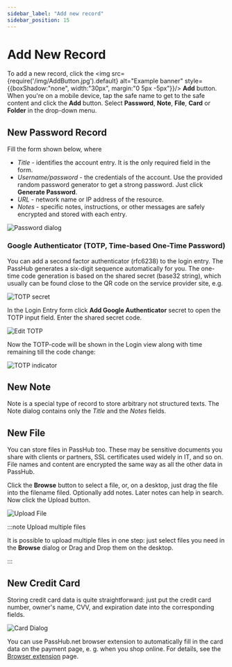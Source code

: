 ```yaml
---
sidebar_label: "Add new record"
sidebar_position: 15
---
```


# Add New Record

To add a new record, click the <img src={require('/img/AddButton.jpg').default} alt="Example banner" style={{boxShadow:"none", width:"30px", margin:"0 5px -5px"}}/> **Add** button. When you're on a mobile device, tap the safe name to get to the safe content and click the **Add** button. Select **Password**, **Note**, **File**, **Card** or **Folder** in the drop-down menu.

## New Password Record

Fill the form shown below, where

- _Title_ - identifies the account entry. It is the only required field in the form.
- _Username/password_ - the credentials of the account. Use the provided random password generator to get a strong password. Just click **Generate Password**.
- _URL_ - network name or IP address of the resource.
- _Notes_ - specific notes, instructions, or other messages are safely encrypted and stored with each entry.

![Password dialog](/img/passwordDialog.png)

### Google Authenticator (TOTP, Time-based One-Time Password)

You can add a second factor authenticator (rfc6238) to the login entry. The PassHub generates a six-digit sequence automatically for you. The one-time code generation is based on the shared secret (base32 string), which usually can be found close to the QR code on the service provider site, e.g.

![TOTP secret](/img/totpSecret.png)

In the Login Entry form click **Add Google Authenticator** secret to open the TOTP input field. Enter the shared secret code.

![Edit TOTP](/img/EditTotp.png)

Now the TOTP-code will be shown in the Login view along with time remaining till the code change:

![TOTP indicator](/img/totp.png)

## New Note

Note is a special type of record to store arbitrary not structured texts. The Note dialog contains only the _Title_ and the _Notes_ fields.

## New File

You can store files in PassHub too. These may be sensitive documents you share with clients or partners, SSL certificates used widely in IT, and so on. File names and content are encrypted the same way as all the other data in PassHub.

Click the **Browse** button to select a file, or, on a desktop, just drag the file into the filename filed. Optionally add notes. Later notes can help in search. Now click the Upload button.

![Upload File](/img/UploadFile.png)

:::note Upload multiple files

It is possible to upload multiple files in one step: just select files you need in the **Browse** dialog or Drag and Drop them on the desktop.

:::

## New Credit Card

Storing credit card data is quite straightforward: just put the credit card number, owner's name, CVV, and expiration date into the corresponding fields.

![Card Dialog](/img/card-dialog.png)

You can use PassHub.net browser extension to automatically fill in the card data on the payment page, e. g. when you shop online. For details, see the [Browser extension](https://passhub.net/doc/browser-extension) page.
